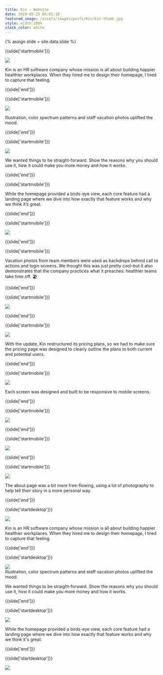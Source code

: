 ```yaml
---
title: Kin — Website
date: 2019-05-25 05:01:10
featured_image: /assets/images/posts/Kin/kin-thumb.jpg
style: width:100%
stack_color: white
---
```

{% assign slide = site.data.slide %}


{{slide['startmobile']}}

<div><img class='full-height' src='{{ site.url }}/assets/images/posts/Kin/kin-1-mobile.png' srcset='{{ site.url }}/assets/images/posts/Kin/kin-1-mobile.png 375w, {{ site.url }}/assets/images/posts/Kin/kin-1-mobile@2x.png 750w, {{ site.url }}/assets/images/posts/Kin/kin-1-mobile@3x.png 1125w'></div>

<p class='bg'>Kin is an HR software company whose mission is all about building happier healthier workplaces. When they hired me to design their homepage, I tried to capture that feeling.</p>


{{slide['end']}}


{{slide['startmobile']}}

<div><img class='full-height' src='{{ site.url }}/assets/images/posts/Kin/kin-2-mobile.png' srcset='{{ site.url }}/assets/images/posts/Kin/kin-2-mobile.png 375w, {{ site.url }}/assets/images/posts/Kin/kin-2-mobile@2x.png 750w, {{ site.url }}/assets/images/posts/Kin/kin-2-mobile@3x.png 1125w'></div>

<p class='bg-dark'>Illustration, color spectrum patterns and staff vacation photos uplifted the mood.</p>

{{slide['end']}}



{{slide['startmobile']}}

<div><img class='full-height' src='{{ site.url }}/assets/images/posts/Kin/kin-3-mobile.png' srcset='{{ site.url }}/assets/images/posts/Kin/kin-3-mobile.png 375w, {{ site.url }}/assets/images/posts/Kin/kin-3-mobile@2x.png 750w, {{ site.url }}/assets/images/posts/Kin/kin-3-mobile@3x.png 1125w'></div>

<p class='bg-dark'>We wanted things to be straight-forward. Show the reasons why you should use it, how it could make you more money and how it works.</p>


{{slide['end']}}



{{slide['startmobile']}}

While the homepage provided a birds-eye view, each core feature had a landing page where we dive into how exactly that feature works and why we think it’s great.

{{slide['end']}}


{{slide['startmobile']}}

<div><img class='full-height' src='{{ site.url }}/assets/images/posts/Kin/kin-4-mobile.png' srcset='{{ site.url }}/assets/images/posts/Kin/kin-4-mobile.png 375w, {{ site.url }}/assets/images/posts/Kin/kin-4-mobile@2x.png 750w, {{ site.url }}/assets/images/posts/Kin/kin-4-mobile@3x.png 1125w'></div>

{{slide['end']}}


{{slide['startmobile']}}

Vacation photos from team members were used as backdrops behind call to actions and login screens. We thought this was just pretty cool–but it also demonstrates that the company practices what it preaches: healthier teams take time off. 🏖

{{slide['end']}}



{{slide['startmobile']}}

<div><img class='full-height' src='{{ site.url }}/assets/images/posts/Kin/kin-5-mobile.png' srcset='{{ site.url }}/assets/images/posts/Kin/kin-5-mobile.png 375w, {{ site.url }}/assets/images/posts/Kin/kin-5-mobile@2x.png 750w, {{ site.url }}/assets/images/posts/Kin/kin-5-mobile@3x.png 1125w'></div>

{{slide['end']}}




{{slide['startmobile']}}

<div><img class='full-height' src='{{ site.url }}/assets/images/posts/Kin/kin-6-mobile.png' srcset='{{ site.url }}/assets/images/posts/Kin/kin-6-mobile.png 375w, {{ site.url }}/assets/images/posts/Kin/kin-6-mobile@2x.png 750w, {{ site.url }}/assets/images/posts/Kin/kin-6-mobile@3x.png 1125w'></div>

<p class='bg-dark'>With the update, Kin restructured its pricing plans, so we had to make sure the pricing page was designed to clearly outline the plans to both current and potential users.</p>

{{slide['end']}}



{{slide['startmobile']}}

<div><img class='full-height' src='{{ site.url }}/assets/images/posts/Kin/kin-7-mobile.png' srcset='{{ site.url }}/assets/images/posts/Kin/kin-7-mobile.png 375w, {{ site.url }}/assets/images/posts/Kin/kin-7-mobile@2x.png 750w, {{ site.url }}/assets/images/posts/Kin/kin-7-mobile@3x.png 1125w'></div>

<p class='bg-dark'>Each screen was designed and built to be responsive to mobile screens.</p>

{{slide['end']}}



{{slide['startmobile']}}

<div><img class='full-height' src='{{ site.url }}/assets/images/posts/Kin/kin-8-mobile.png' srcset='{{ site.url }}/assets/images/posts/Kin/kin-8-mobile.png 375w, {{ site.url }}/assets/images/posts/Kin/kin-8-mobile@2x.png 750w, {{ site.url }}/assets/images/posts/Kin/kin-8-mobile@3x.png 1125w'></div>

<p class='bg-dark'></p>

{{slide['end']}}



{{slide['startmobile']}}

<div><img class='full-height' src='{{ site.url }}/assets/images/posts/Kin/kin-9-mobile.png' srcset='{{ site.url }}/assets/images/posts/Kin/kin-9-mobile.png 375w, {{ site.url }}/assets/images/posts/Kin/kin-9-mobile@2x.png 750w, {{ site.url }}/assets/images/posts/Kin/kin-9-mobile@3x.png 1125w'></div>

<p class='bg-dark'></p>

{{slide['end']}}



{{slide['startmobile']}}

<div><img class='full-height' src='{{ site.url }}/assets/images/posts/Kin/kin-10-mobile.png' srcset='{{ site.url }}/assets/images/posts/Kin/kin-10-mobile.png 375w, {{ site.url }}/assets/images/posts/Kin/kin-10-mobile@2x.png 750w, {{ site.url }}/assets/images/posts/Kin/kin-10-mobile@3x.png 1125w'></div>

<p class='bg-dark'>The about page was a bit more free-flowing, using a lot of photography to help tell their story in a more personal way.</p>

{{slide['end']}}





{{slide['startdesktop']}}

<div><img class='full-width' src='{{ site.url }}/assets/images/posts/Kin/kin-1@2x.png' srcset='{{ site.url }}/assets/images/posts/Kin/kin-1.png 1024w, {{ site.url }}/assets/images/posts/Kin/kin-1@2x.png 2048w, {{ site.url }}/assets/images/posts/Kin/kin-1@3x.png 3072w'></div>

Kin is an HR software company whose mission is all about building happier healthier workplaces. When they hired me to design their homepage, I tried to capture that feeling.


{{slide['end']}}



{{slide['startdesktop']}}

<div><img src='{{ site.url }}/assets/images/posts/Kin/kin-2@2x.png' srcset='{{ site.url }}/assets/images/posts/Kin/kin-2.png 794w, {{ site.url }}/assets/images/posts/Kin/kin-2@2x.png 1588w, {{ site.url }}/assets/images/posts/Kin/kin-2@3x.png 2382w'></div>

<figcaption>Illustration, color spectrum patterns and staff vacation photos uplifted the mood.</figcaption>

We wanted things to be straight-forward. Show the reasons why you should use it, how it could make you more money and how it works.

{{slide['end']}}



{{slide['startdesktop']}}

<div><img src='{{ site.url }}/assets/images/posts/Kin/kin-3@2x.png' srcset='{{ site.url }}/assets/images/posts/Kin/kin-3.png 794w, {{ site.url }}/assets/images/posts/Kin/kin-3@2x.png 1588w, {{ site.url }}/assets/images/posts/Kin/kin-3@3x.png 2382w'></div>

While the homepage provided a birds-eye view, each core feature had a landing page where we dive into how exactly that feature works and why we think it's great.

{{slide['end']}}



{{slide['startdesktop']}}

<div class='row'>

<div><img src='{{ site.url }}/assets/images/posts/Kin/kin-4@2x.png' srcset='{{ site.url }}/assets/images/posts/Kin/kin-4.png 314w, {{ site.url }}/assets/images/posts/Kin/kin-4@2x.png 628w, {{ site.url }}/assets/images/posts/Kin/kin-4@3x.png 942w'></div><!--

--><div><img src='{{ site.url }}/assets/images/posts/Kin/kin-5@2x.png' srcset='{{ site.url }}/assets/images/posts/Kin/kin-5.png 474w, {{ site.url }}/assets/images/posts/Kin/kin-5@2x.png 948w, {{ site.url }}/assets/images/posts/Kin/kin-5@3x.png 1422w'></div>

</div>

Vacation photos from team members were used as backdrops behind call to actions and login screens. We thought this was just pretty cool–but it also demonstrates that the company practices what it preaches: healthier teams take time off. 🏖


{{slide['end']}}



{{slide['startdesktop']}}

<div class='row'>

<div><img src='{{ site.url }}/assets/images/posts/Kin/kin-6@2x.png' srcset='{{ site.url }}/assets/images/posts/Kin/kin-6.png 314w, {{ site.url }}/assets/images/posts/Kin/kin-6@2x.png 628w, {{ site.url }}/assets/images/posts/Kin/kin-6@3x.png 942w'></div><!--

--><div><img src='{{ site.url }}/assets/images/posts/Kin/kin-7@2x.png' srcset='{{ site.url }}/assets/images/posts/Kin/kin-7.png 474w, {{ site.url }}/assets/images/posts/Kin/kin-7@2x.png 948w, {{ site.url }}/assets/images/posts/Kin/kin-7@3x.png 1422w'></div>

</div>



<div class='row'>

<div><img src='{{ site.url }}/assets/images/posts/Kin/kin-8@2x.png' srcset='{{ site.url }}/assets/images/posts/Kin/kin-8.png 314w, {{ site.url }}/assets/images/posts/Kin/kin-8@2x.png 628w, {{ site.url }}/assets/images/posts/Kin/kin-8@3x.png 942w'></div><!--

--><div><img src='{{ site.url }}/assets/images/posts/Kin/kin-9@2x.png' srcset='{{ site.url }}/assets/images/posts/Kin/kin-9.png 474w, {{ site.url }}/assets/images/posts/Kin/kin-9@2x.png 948w, {{ site.url }}/assets/images/posts/Kin/kin-9@3x.png 1422w'></div>

</div>

With the update, Kin restructured its pricing plans, so we had to make sure the pricing page was designed to clearly outline the plans to both current and potential users.

{{slide['end']}}



{{slide['startdesktop']}}

<div><img src='{{ site.url }}/assets/images/posts/Kin/kin-10@2x.png' srcset='{{ site.url }}/assets/images/posts/Kin/kin-10.png 794w, {{ site.url }}/assets/images/posts/Kin/kin-10@2x.png 1588w, {{ site.url }}/assets/images/posts/Kin/kin-10@3x.png 2382w'></div>

Each screen was designed and built to be responsive to mobile screens.

{{slide['end']}}



{{slide['startdesktop']}}

<div><img src='{{ site.url }}/assets/images/posts/Kin/kin-11@2x.png' srcset='{{ site.url }}/assets/images/posts/Kin/kin-11.png 794w, {{ site.url }}/assets/images/posts/Kin/kin-11@2x.png 1588w, {{ site.url }}/assets/images/posts/Kin/kin-11@3x.png 2382w'></div>

The about page was a bit more free-flowing, using a lot of photography to help tell their story in a more personal way.

{{slide['end']}}




{{slide['startdesktop']}}

<div><img src='{{ site.url }}/assets/images/posts/Kin/kin-12@2x.png' srcset='{{ site.url }}/assets/images/posts/Kin/kin-12.png 794w, {{ site.url }}/assets/images/posts/Kin/kin-12@2x.png 1588w, {{ site.url }}/assets/images/posts/Kin/kin-12@3x.png 2382w'></div>

{{slide['end']}}
